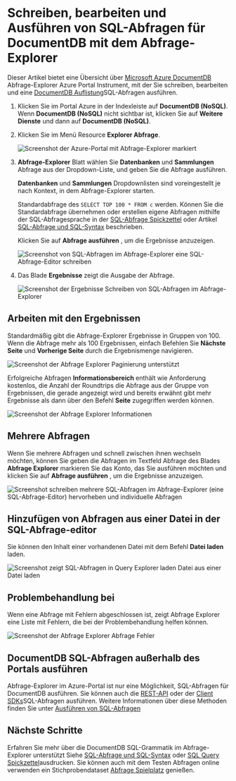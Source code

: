<properties
    pageTitle="DocumentDB Abfrage-Explorer: Eine SQL-Abfrage-Editor | Microsoft Azure"
    description="Erfahren Sie mehr über DocumentDB Abfrage Explorer eine SQL-Abfrage-Editor in Azure-Portal zum Schreiben von SQL-Abfragen und eine Sammlung NoSQL DocumentDB ausführen."
    keywords="Schreiben von Sql-Abfragen, Sql-Abfrage-editor"
    services="documentdb"
    authors="kirillg"
    manager="jhubbard"
    editor="monicar"
    documentationCenter=""/>

<tags
    ms.service="documentdb"
    ms.workload="data-services"
    ms.tgt_pltfrm="na"
    ms.devlang="na"
    ms.topic="article"
    ms.date="08/30/2016"
    ms.author="kirillg"/>

# <a name="write-edit-and-run-sql-queries-for-documentdb-using-query-explorer"></a>Schreiben, bearbeiten und Ausführen von SQL-Abfragen für DocumentDB mit dem Abfrage-Explorer 

Dieser Artikel bietet eine Übersicht über [Microsoft Azure DocumentDB](https://azure.microsoft.com/services/documentdb/) Abfrage-Explorer Azure Portal Instrument, mit der Sie schreiben, bearbeiten und eine [DocumentDB Auflistung](documentdb-create-collection.md)SQL-Abfragen ausführen.

1. Klicken Sie im Portal Azure in der Indexleiste auf **DocumentDB (NoSQL)**. Wenn **DocumentDB (NoSQL)** nicht sichtbar ist, klicken Sie auf **Weitere Dienste** und dann auf **DocumentDB (NoSQL)**.

2. Klicken Sie im Menü Resource **Explorer Abfrage**. 

    ![Screenshot der Azure-Portal mit Abfrage-Explorer markiert](./media/documentdb-query-collections-query-explorer/queryexplorercommand.png)

3. **Abfrage-Explorer** Blatt wählen Sie **Datenbanken** und **Sammlungen** Abfrage aus der Dropdown-Liste, und geben Sie die Abfrage ausführen. 

    **Datenbanken** und **Sammlungen** Dropdownlisten sind voreingestellt je nach Kontext, in dem Abfrage-Explorer starten. 

    Standardabfrage des `SELECT TOP 100 * FROM c` werden.  Können Sie die Standardabfrage übernehmen oder erstellen eigene Abfragen mithilfe der SQL-Abfragesprache in der [SQL-Abfrage Spickzettel](documentdb-sql-query-cheat-sheet.md) oder Artikel [SQL-Abfrage und SQL-Syntax](documentdb-sql-query.md) beschrieben.

    Klicken Sie auf **Abfrage ausführen** , um die Ergebnisse anzuzeigen.

    ![Screenshot von SQL-Abfragen im Abfrage-Explorer eine SQL-Abfrage-Editor schreiben](./media/documentdb-query-collections-query-explorer/queryexplorerinitial.png)

4. Das Blade **Ergebnisse** zeigt die Ausgabe der Abfrage. 

    ![Screenshot der Ergebnisse Schreiben von SQL-Abfragen im Abfrage-Explorer](./media/documentdb-query-collections-query-explorer/queryresults1.png)

## <a name="work-with-results"></a>Arbeiten mit den Ergebnissen

Standardmäßig gibt die Abfrage-Explorer Ergebnisse in Gruppen von 100.  Wenn die Abfrage mehr als 100 Ergebnissen, einfach Befehlen Sie **Nächste Seite** und **Vorherige Seite** durch die Ergebnismenge navigieren.

![Screenshot der Abfrage Explorer Paginierung unterstützt](./media/documentdb-query-collections-query-explorer/queryresultspagination.png)

Erfolgreiche Abfragen **Informationsbereich** enthält wie Anforderung kostenlos, die Anzahl der Roundtrips die Abfrage aus der Gruppe von Ergebnissen, die gerade angezeigt wird und bereits erwähnt gibt mehr Ergebnisse als dann über den Befehl **Seite** zugegriffen werden können.

![Screenshot der Abfrage Explorer Informationen](./media/documentdb-query-collections-query-explorer/queryinformation.png)

## <a name="use-multiple-queries"></a>Mehrere Abfragen

Wenn Sie mehrere Abfragen und schnell zwischen ihnen wechseln möchten, können Sie geben die Abfragen im Textfeld Abfrage des Blades **Abfrage Explorer** markieren Sie das Konto, das Sie ausführen möchten und klicken Sie auf **Abfrage ausführen** , um die Ergebnisse anzuzeigen.

![Screenshot schreiben mehrere SQL-Abfragen im Abfrage-Explorer (eine SQL-Abfrage-Editor) hervorheben und individuelle Abfragen](./media/documentdb-query-collections-query-explorer/queryexplorerhighlightandrun.png)

## <a name="add-queries-from-a-file-into-the-sql-query-editor"></a>Hinzufügen von Abfragen aus einer Datei in der SQL-Abfrage-editor

Sie können den Inhalt einer vorhandenen Datei mit dem Befehl **Datei laden** laden.

![Screenshot zeigt SQL-Abfragen in Query Explorer laden Datei aus einer Datei laden](./media/documentdb-query-collections-query-explorer/loadqueryfile.png)

## <a name="troubleshoot"></a>Problembehandlung bei

Wenn eine Abfrage mit Fehlern abgeschlossen ist, zeigt Abfrage Explorer eine Liste mit Fehlern, die bei der Problembehandlung helfen können.

![Screenshot der Abfrage Explorer Abfrage Fehler](./media/documentdb-query-collections-query-explorer/queryerror.png)

## <a name="run-documentdb-sql-queries-outside-the-portal"></a>DocumentDB SQL-Abfragen außerhalb des Portals ausführen

Abfrage-Explorer im Azure-Portal ist nur eine Möglichkeit, SQL-Abfragen für DocumentDB ausführen. Sie können auch die [REST-API](https://msdn.microsoft.com/library/azure/dn781481.aspx) oder der [Client SDKs](documentdb-sdk-dotnet.md)SQL-Abfragen ausführen. Weitere Informationen über diese Methoden finden Sie unter [Ausführen von SQL-Abfragen](documentdb-sql-query.md#executing-sql-queries)

## <a name="next-steps"></a>Nächste Schritte

Erfahren Sie mehr über die DocumentDB SQL-Grammatik im Abfrage-Explorer unterstützt Siehe [SQL-Abfrage und SQL-Syntax](documentdb-sql-query.md) oder [SQL Query Spickzettel](documentdb-sql-query-cheat-sheet.md)ausdrucken.
Sie können auch mit dem Testen Abfragen online verwenden ein Stichprobendataset [Abfrage Spielplatz](https://www.documentdb.com/sql/demo) genießen.
